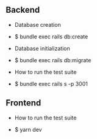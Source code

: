 ## Backend
* Database creation
- $ bundle exec rails db:create

* Database initialization
- $ bundle exec rails db:migrate

* How to run the test suite
- $ bundle exec rails s -p 3001

## Frontend
* How to run the test suite
- $ yarn dev
